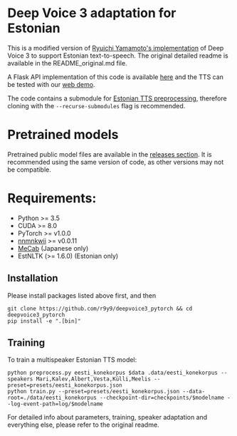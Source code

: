 # Deep Voice 3 adaptation for Estonian

This is a modified version of [Ryuichi Yamamoto's implementation](https://github.com/r9y9/deepvoice3_pytorch) of Deep Voice 3 to support Estonian text-to-speech. The original detailed readme is available in the README_original.md file.
 
 A Flask API implementation of this code is available [here](https://koodivaramu.eesti.ee/tartunlp/text-to-speech ) and the TTS can be tested with our [web demo](https://www.neurokone.ee).
 
The code contains a submodule for [Estonian TTS preprocessing](https://github.com/TartuNLP/tts_preprocess_et), therefore cloning with the `--recurse-submodules` flag is recommended.

# Pretrained models
Pretrained public model files are available in the [releases section](https://github.com/TartuNLP/deepvoice3_pytorch/releases). It is recommended using the same version of code, as other versions may not be compatible.

# Requirements:

- Python >= 3.5
- CUDA >= 8.0
- PyTorch >= v1.0.0
- [nnmnkwii](https://github.com/r9y9/nnmnkwii) >= v0.0.11
- [MeCab](http://taku910.github.io/mecab/) (Japanese only)
- EstNLTK (>= 1.6.0) (Estonian only)

## Installation

Please install packages listed above first, and then

```
git clone https://github.com/r9y9/deepvoice3_pytorch && cd deepvoice3_pytorch
pip install -e ".[bin]"
```

## Training
 
To train a multispeaker Estonian TTS model:

```
python preprocess.py eesti_konekorpus $data .data/eesti_konekorpus --speakers Mari,Kalev,Albert,Vesta,Külli,Meelis --preset=presets/eesti_konekorpus.json
python train.py --preset=presets/eesti_konekorpus.json --data-root=./data/eesti_konekorpus --checkpoint-dir=checkpoints/$modelname --log-event-path=log/$modelname
```

For detailed info about parameters, training, speaker adaptation and everything else, please refer to the original
 readme.